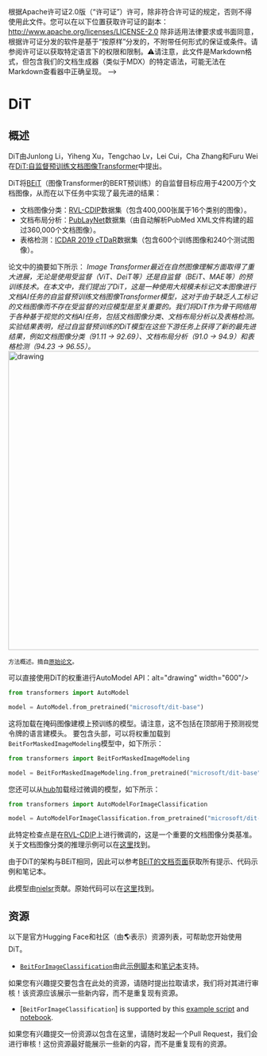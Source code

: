 <!--版权所有2022年HuggingFace团队保留所有权利。-->
根据Apache许可证2.0版（“许可证”）许可，除非符合许可证的规定，否则不得使用此文件。您可以在以下位置获取许可证的副本：
http://www.apache.org/licenses/LICENSE-2.0
除非适用法律要求或书面同意，根据许可证分发的软件是基于“按原样”分发的，不附带任何形式的保证或条件。请参阅许可证以获取特定语言下的权限和限制。⚠️请注意，此文件是Markdown格式，但包含我们的文档生成器（类似于MDX）的特定语法，可能无法在Markdown查看器中正确呈现。
-->

# DiT

## 概述

DiT由Junlong Li，Yiheng Xu，Tengchao Lv，Lei Cui，Cha Zhang和Furu Wei在[DiT:自监督预训练文档图像Transformer](https://arxiv.org/abs/2203.02378)中提出。

DiT将[BEiT](beit)（图像Transformer的BERT预训练）的自监督目标应用于4200万个文档图像，从而在以下任务中实现了最先进的结果：

- 文档图像分类：[RVL-CDIP](https://www.cs.cmu.edu/~aharley/rvl-cdip/)数据集（包含400,000张属于16个类别的图像）。
- 文档布局分析：[PubLayNet](https://github.com/ibm-aur-nlp/PubLayNet)数据集（由自动解析PubMed XML文件构建的超过360,000个文档图像）。
- 表格检测：[ICDAR 2019 cTDaR](https://github.com/cndplab-founder/ICDAR2019_cTDaR)数据集（包含600个训练图像和240个测试图像）。

论文中的摘要如下所示：
*Image Transformer最近在自然图像理解方面取得了重大进展，无论是使用受监督（ViT、DeiT等）还是自监督（BEiT、MAE等）的预训练技术。在本文中，我们提出了DiT，这是一种使用大规模未标记文本图像进行文档AI任务的自监督预训练文档图像Transformer模型，这对于由于缺乏人工标记的文档图像而不存在受监督的对应模型是至关重要的。我们将DiT作为骨干网络用于各种基于视觉的文档AI任务，包括文档图像分类、文档布局分析以及表格检测。实验结果表明，经过自监督预训练的DiT模型在这些下游任务上获得了新的最先进结果，例如文档图像分类（91.11 → 92.69）、文档布局分析（91.0 → 94.9）和表格检测（94.23 → 96.55）。*
<img src="https://huggingface.co/datasets/huggingface/documentation-images/resolve/main/dit_architecture.jpg"
alt="drawing" width="600"/> 

<small>方法概述。摘自[原始论文](https://arxiv.org/abs/2203.02378)。</small>

可以直接使用DiT的权重进行AutoModel API：alt="drawing" width="600"/> 

```python
from transformers import AutoModel

model = AutoModel.from_pretrained("microsoft/dit-base")
```

这将加载在掩码图像建模上预训练的模型。请注意，这不包括在顶部用于预测视觉令牌的语言建模头。
要包含头部，可以将权重加载到`BeitForMaskedImageModeling`模型中，如下所示：

```python
from transformers import BeitForMaskedImageModeling

model = BeitForMaskedImageModeling.from_pretrained("microsoft/dit-base")
```

您还可以从[hub](https://huggingface.co/models?other=dit)加载经过微调的模型，如下所示：

```python
from transformers import AutoModelForImageClassification

model = AutoModelForImageClassification.from_pretrained("microsoft/dit-base-finetuned-rvlcdip")
```
此特定检查点是在[RVL-CDIP](https://www.cs.cmu.edu/~aharley/rvl-cdip/)上进行微调的，这是一个重要的文档图像分类基准。
关于文档图像分类的推理示例可以在[这里](https://github.com/NielsRogge/Transformers-Tutorials/blob/master/DiT/Inference_with_DiT_(Document_Image_Transformer)_for_document_image_classification.ipynb)找到。

由于DiT的架构与BEiT相同，因此可以参考[BEiT的文档页面](beit)获取所有提示、代码示例和笔记本。

此模型由[nielsr](https://huggingface.co/nielsr)贡献。原始代码可以在[这里](https://github.com/microsoft/unilm/tree/master/dit)找到。





## 资源

以下是官方Hugging Face和社区（由🌎表示）资源列表，可帮助您开始使用DiT。
<PipelineTag pipeline="image-classification"/>
- [`BeitForImageClassification`](https://github.com/huggingface/transformers/tree/main/examples/pytorch/image-classification)由此[示例脚本](https://github.com/huggingface/transformers/tree/main/examples/pytorch/image-classification)和[笔记本](https://colab.research.google.com/github/huggingface/notebooks/blob/main/examples/image_classification.ipynb)支持。

如果您有兴趣提交要包含在此处的资源，请随时提出拉取请求，我们将对其进行审核！该资源应该展示一些新内容，而不是重复现有资源。

- [`BeitForImageClassification`] is supported by this [example script](https://github.com/huggingface/transformers/tree/main/examples/pytorch/image-classification) and [notebook](https://colab.research.google.com/github/huggingface/notebooks/blob/main/examples/image_classification.ipynb).

如果您有兴趣提交一份资源以包含在这里，请随时发起一个Pull Request，我们会进行审核！这份资源最好能展示一些新的内容，而不是重复现有的资源。